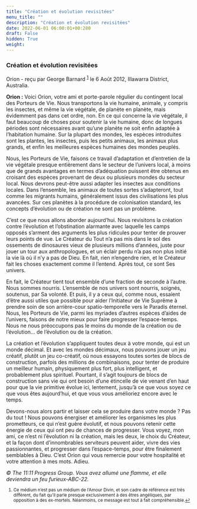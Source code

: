 ```yaml
---
title: "Création et évolution revisitées"
menu_title: ""
description: "Création et évolution revisitées"
date: 2022-06-01 06:00:01+00:280
draft: False
hidden: True
weight:
---
```

### Création et évolution revisitées

Orion - reçu par George Barnard <sup id="a1">[1](#f1)</sup> le 6 Août 2012, Illawarra District, Australia.

**Orion :** Voici Orion, votre ami et porte-parole régulier du contingent local des Porteurs de Vie. Nous transportons la vie humaine, animale, y compris les insectes, et même la vie végétale, de planète en planète, mais évidemment pas dans cet ordre, non. En ce qui concerne la vie végétale, il faut beaucoup de choses pour soutenir la vie humaine, donc de longues périodes sont nécessaires avant qu’une planète ne soit enfin adaptée à l’habitation humaine. Sur la plupart des mondes, les espèces introduites sont les plantes, les insectes, puis les petits animaux, les animaux plus grands, et enfin les meilleures espèces humaines des mondes peuplés.

Nous, les Porteurs de Vie, faisons ce travail d’adaptation et d’entretien de la vie végétale presque entièrement dans le secteur de l’univers local, à moins que de grands avantages en termes d’adéquation puissent être obtenus en croisant des espèces provenant de deux ou plusieurs mondes du secteur local. Nous devrons peut-être aussi adapter les insectes aux conditions locales. Dans l’ensemble, les animaux de toutes sortes s’adapteront, tout comme les migrants humains, généralement issus des civilisations les plus avancées. Sur ces planètes à la procédure de colonisation standard, les concepts d’évolution ou de création ne sont pas un problème.

C’est ce que nous allons aborder aujourd’hui. Nous revisitons la création contre l’évolution et l’obstination alarmante avec laquelle les camps opposés s’arment des arguments les plus ridicules pour tenter de prouver leurs points de vue. Le Créateur du Tout n’a pas mis dans le sol des ossements de dinosaures vieux de plusieurs millions d’années, juste pour jouer un tour aux anthropologues, et un éclair perdu n’a pas non plus initié la vie là où il n’y a pas de Dieu. En fait, rien n’engendre rien, et le Créateur fait les choses exactement comme il l’entend. Après tout, ce sont Ses univers.

En fait, le Créateur tient tout ensemble d’une fraction de seconde à l’autre. Nous sommes nourris. L’ensemble de nos univers sont nourris, soignés, soutenus, par Sa volonté. Et puis, il y a ceux qui, comme nous, essaient d’être aussi utiles que possible pour aider l’Initiateur de Vie Suprême à prendre soin de son arrière-cour spatio-temporelle vers le Paradis éternel. Nous, les Porteurs de Vie, parmi les myriades d’autres espèces d’aides de l’univers, faisons de notre mieux pour faire progresser l’espace-temps. Nous ne nous préoccupons pas le moins du monde de la création ou de l’évolution… de l’évolution ou de la création.

La création et l’évolution s’appliquent toutes deux à votre monde, qui est un monde décimal. Et avec les mondes décimaux, nous pouvons jouer un jeu créatif, plutôt un jeu co-créatif, où nous essayons toutes sortes de blocs de construction, parfois des millions de combinaisons, pour tenter de produire un meilleur humain, physiquement plus fort, plus intelligent, et probablement plus spirituel. Pourtant, il s’agit toujours de blocs de construction sans vie qui ont besoin d’une étincelle de vie venant d’en haut pour que la vie primitive évolue ici, lentement, jusqu’à ce que vous soyez ce que vous êtes aujourd’hui, et que vous vous amélioriez encore avec le temps.

Devons-nous alors partir et laisser cela se produire dans votre monde ? Pas du tout ! Nous pouvons énergiser et améliorer les organismes les plus prometteurs, ce qui n’est guère évolutif, et nous pouvons retenir cette énergie de ceux qui ont peu de chances de progresser. Vous voyez, mon ami, ce n’est ni l’évolution ni la création, mais les deux, le choix du Créateur, et la façon dont d’innombrables serviteurs peuvent aider, vivre des vies passionnantes, et progresser dans l’espace-temps, pour être finalement semblables à Dieu. C’est Orion qui vous remercie pour votre hospitalité et votre attention à mes mots. Adieu.

*© The 11:11 Progress Group. Vous avez allumé une flamme, et elle deviendra un feu furieux-ABC-22.*
<small>

1. <large id="f1"> Ce médium n’est pas un médium de l’Amour Divin, et son cadre de référence est très différent, du fait qu’il parle presque exclusivement à des êtres angéliques, par opposition à des ex-mortels. Néanmoins, ce message est tout à fait compréhensible.[↩](#a1)
